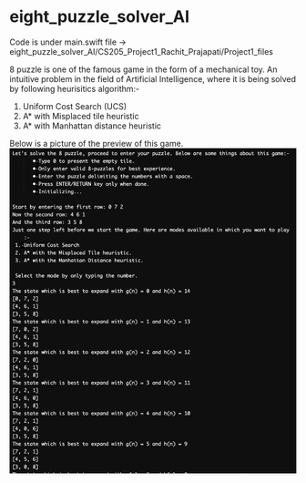# eight_puzzle_solver_AI

Code is under main.swift file -> eight_puzzle_solver_AI/CS205_Project1_Rachit_Prajapati/Project1_files

8 puzzle is one of the famous game in the form of a mechanical toy.
An intuitive problem in the field of Artificial Intelligence, where it is being solved by following heurisitics algorithm:- 
1. Uniform Cost Search (UCS)
2. A* with Misplaced tile heuristic
3. A* with Manhattan distance heuristic

Below is a picture of the preview of this game. 
![](ss.jpg)
